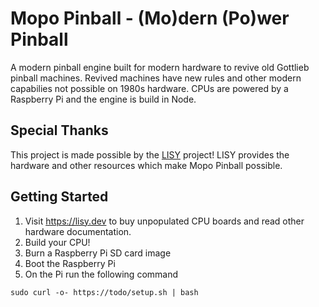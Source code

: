 # Mopo Pinball - (Mo)dern (Po)wer Pinball

A modern pinball engine built for modern hardware to revive old Gottlieb pinball machines. Revived machines have new rules and other modern capabilies not possible on 1980s hardware. CPUs are powered by a Raspberry Pi and the engine is build in Node.

## Special Thanks

This project is made possible by the [LISY](https://lisy.dev) project! LISY provides the hardware and other resources which make Mopo Pinball possible.

## Getting Started

1. Visit https://lisy.dev to buy unpopulated CPU boards and read other hardware documentation.
2. Build your CPU!
3. Burn a Raspberry Pi SD card image
4. Boot the Raspberry Pi
5. On the Pi run the following command

```
sudo curl -o- https://todo/setup.sh | bash
```
